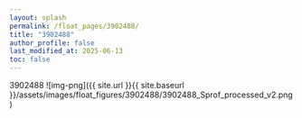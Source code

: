 ```yaml
---
layout: splash
permalink: /float_pages/3902488/
title: "3902488"
author_profile: false
last_modified_at: 2025-06-13
toc: false
---
```

 
3902488
![img-png]({{ site.url }}{{ site.baseurl }}/assets/images/float_figures/3902488/3902488_Sprof_processed_v2.png)